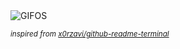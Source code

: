 <div align="justify">
<picture>
    <source media="(prefers-color-scheme: dark)" srcset="https://i.ibb.co/vvsP5RjY/output-gif.gif">
    <source media="(prefers-color-scheme: light)" srcset="https://i.ibb.co/vvsP5RjY/output-gif.gif">
    <img alt="GIFOS" src="https://i.ibb.co/vvsP5RjY/output-gif.gif">
</picture>

<sub><i>inspired from [x0rzavi/github-readme-terminal](https://github.com/x0rzavi/github-readme-terminal)</i></sub>

</div>

<!-- Image deletion URL: https://ibb.co/2Y8t2HkN/bb7474ec9b0b113eae4da9338a0d7272 -->